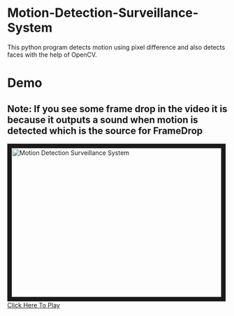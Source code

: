 # Motion-Detection-Surveillance-System
This python program detects motion using pixel difference and also detects faces with the help of OpenCV.

# Demo
## Note: If you see some frame drop in the video it is because it outputs a sound when motion is detected which is the source for FrameDrop
<a href="http://www.youtube.com/watch?feature=player_embedded&v=pBsEbm6spcA
" target="_blank"><img src="http://img.youtube.com/vi/pBsEbm6spcA/0.jpg" 
alt="Motion Detection Surveillance System" width="480" height="340" border="10" /><br>Click Here To Play</a>


